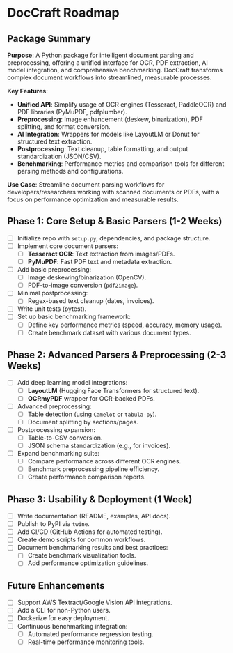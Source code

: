 # DocCraft Roadmap

## Package Summary
**Purpose**: A Python package for intelligent document parsing and preprocessing, offering a unified interface for OCR, PDF extraction, AI model integration, and comprehensive benchmarking. DocCraft transforms complex document workflows into streamlined, measurable processes.

**Key Features**:
- **Unified API**: Simplify usage of OCR engines (Tesseract, PaddleOCR) and PDF libraries (PyMuPDF, pdfplumber).
- **Preprocessing**: Image enhancement (deskew, binarization), PDF splitting, and format conversion.
- **AI Integration**: Wrappers for models like LayoutLM or Donut for structured text extraction.
- **Postprocessing**: Text cleanup, table formatting, and output standardization (JSON/CSV).
- **Benchmarking**: Performance metrics and comparison tools for different parsing methods and configurations.

**Use Case**: Streamline document parsing workflows for developers/researchers working with scanned documents or PDFs, with a focus on performance optimization and measurable results.

## Phase 1: Core Setup & Basic Parsers (1-2 Weeks)
- [ ] Initialize repo with `setup.py`, dependencies, and package structure.  
- [ ] Implement core document parsers:  
  - [ ] **Tesseract OCR**: Text extraction from images/PDFs.  
  - [ ] **PyMuPDF**: Fast PDF text and metadata extraction.  
- [ ] Add basic preprocessing:  
  - [ ] Image deskewing/binarization (OpenCV).  
  - [ ] PDF-to-image conversion (`pdf2image`).  
- [ ] Minimal postprocessing:  
  - [ ] Regex-based text cleanup (dates, invoices).  
- [ ] Write unit tests (pytest).  
- [ ] Set up basic benchmarking framework:
  - [ ] Define key performance metrics (speed, accuracy, memory usage).
  - [ ] Create benchmark dataset with various document types.

## Phase 2: Advanced Parsers & Preprocessing (2-3 Weeks)  
- [ ] Add deep learning model integrations:  
  - [ ] **LayoutLM** (Hugging Face Transformers for structured text).  
  - [ ] **OCRmyPDF** wrapper for OCR-backed PDFs.  
- [ ] Advanced preprocessing:  
  - [ ] Table detection (using `Camelot` or `tabula-py`).  
  - [ ] Document splitting by sections/pages.  
- [ ] Postprocessing expansion:  
  - [ ] Table-to-CSV conversion.  
  - [ ] JSON schema standardization (e.g., for invoices).  
- [ ] Expand benchmarking suite:
  - [ ] Compare performance across different OCR engines.
  - [ ] Benchmark preprocessing pipeline efficiency.
  - [ ] Create performance comparison reports.

## Phase 3: Usability & Deployment (1 Week)  
- [ ] Write documentation (README, examples, API docs).  
- [ ] Publish to PyPI via `twine`.  
- [ ] Add CI/CD (GitHub Actions for automated testing).  
- [ ] Create demo scripts for common workflows.  
- [ ] Document benchmarking results and best practices:
  - [ ] Create benchmark visualization tools.
  - [ ] Add performance optimization guidelines.

## Future Enhancements  
- [ ] Support AWS Textract/Google Vision API integrations.  
- [ ] Add a CLI for non-Python users.  
- [ ] Dockerize for easy deployment.  
- [ ] Continuous benchmarking integration:
  - [ ] Automated performance regression testing.
  - [ ] Real-time performance monitoring tools.